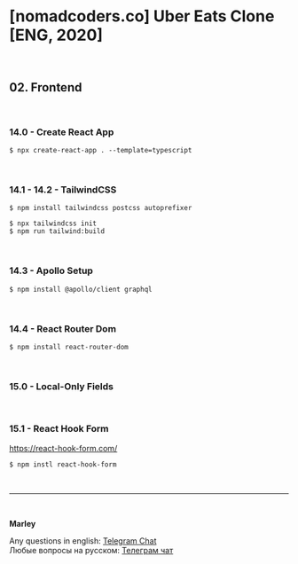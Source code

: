 # [nomadcoders.co] Uber Eats Clone [ENG, 2020]

<br/>

## 02. Frontend

<br/>

### 14.0 - Create React App

    $ npx create-react-app . --template=typescript

<br/>

### 14.1 - 14.2 - TailwindCSS

    $ npm install tailwindcss postcss autoprefixer

    $ npx tailwindcss init
    $ npm run tailwind:build

<br/>

### 14.3 - Apollo Setup

    $ npm install @apollo/client graphql

<br/>

### 14.4 - React Router Dom

    $ npm install react-router-dom

<br/>

### 15.0 - Local-Only Fields

<br/>

### 15.1 - React Hook Form

https://react-hook-form.com/

    $ npm instl react-hook-form

<br/>

---

<br/>

**Marley**

Any questions in english: <a href="https://jsdev.org/chat/">Telegram Chat</a>  
Любые вопросы на русском: <a href="https://jsdev.ru/chat/">Телеграм чат</a>

